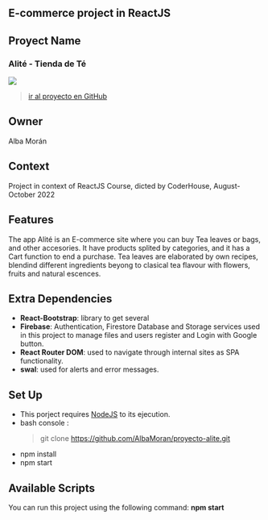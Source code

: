 ## E-commerce project in ReactJS

## Proyect Name

### Alité - Tienda de Té 
![](https://firebasestorage.googleapis.com/v0/b/alite-tea-store.appspot.com/o/Logos%2FAliteLogo.png?alt=media&token=5b1c32d1-9b7f-47a1-9279-99419fe94279)
>[ir al proyecto en GitHub](https://github.com/AlbaMoran/proyecto-alite)
## Owner
Alba Morán

## Context
Project in context of ReactJS Course, dicted by CoderHouse, August-October 2022

## Features
The app Alité is an E-commerce site where you can buy Tea leaves or bags, and other accesories. 
It have products splited by categories, and it has a Cart function to end a purchase.
Tea leaves are elaborated by own recipes, blendind different ingredients beyong to clasical tea flavour with flowers, fruits and natural escences.


## Extra Dependencies

- **React-Bootstrap**: library to get several
- **Firebase**:  Authentication, Firestore Database and Storage services used in this project to manage files and users register and Login with Google button. 
- **React Router DOM**: used to navigate through internal sites as SPA functionality.
- **swal**: used for alerts and error messages.

## Set Up
* This porject requires [NodeJS](https://nodejs.org/) to its ejecution.
* bash console : 
    > git clone https://github.com/AlbaMoran/proyecto-alite.git
* npm install
* npm start

## Available Scripts

You can run this project using the following command: 
  **npm start**

